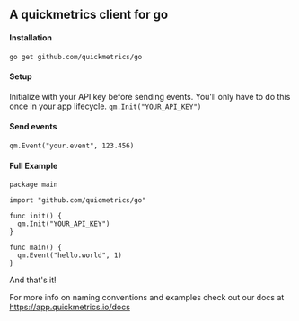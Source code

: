 ## A quickmetrics client for go
#### Installation
`go get github.com/quickmetrics/go`

#### Setup
Initialize with your API key before sending events. You'll only have to do this once in your app lifecycle.
`qm.Init("YOUR_API_KEY")`


#### Send events

`qm.Event("your.event", 123.456)`


#### Full Example
```
package main

import "github.com/quicmetrics/go"

func init() {
  qm.Init("YOUR_API_KEY")
}

func main() {
  qm.Event("hello.world", 1)
}

```
And that's it!

For more info on naming conventions and examples check out our docs at https://app.quickmetrics.io/docs
